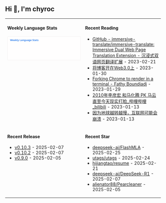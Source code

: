 ## Hi 👋, I'm chyroc

<table width="960px">
<tr>
<td valign="top" width="50%">

#### Weekly Language Stats

![](./images/wakatime_weekly_language_stats.svg)
</td>
<td valign="top" width="50%">

#### Recent Reading

* <a href='https://github.com/immersive-translate/immersive-translate' target='_black'>GitHub - immersive-translate/immersive-translate: Immersive Dual Web Page Translation Extension - 沉浸式双语网页翻译扩展</a> - 2023-02-21
* <a href='https://outti.me/6FE23FD0-22F4-4BDE-9F2B-72C0E5180C2C/' target='_black'>将博客开在Web3.0上</a> - 2023-01-30
* <a href='https://fathy.fr/carbonyl' target='_black'>Forking Chrome to render in a terminal - Fathy Boundjadj</a> - 2023-01-29
* <a href='https://www.bilibili.com/video/BV1dz411B7xk/' target='_black'>2010年李彦宏 和马化腾  PK  马云   直至今天现实打脸_哔哩哔哩_bilibili</a> - 2023-01-13
* <a href='https://mp.weixin.qq.com/s/nT0AGtxqCNGR_jwRp_Y63g' target='_black'>因为地球越转越慢，互联网可能会崩溃</a> - 2023-01-13

</td>
</tr>
<tr>
<td valign="top" width="50%">

#### Recent Release

* <a href='https://github.com/coze-dev/coze-oauth-quickstart/releases/tag/v0.10.3' target='_black'>v0.10.3</a> - 2025-02-07
* <a href='https://github.com/coze-dev/coze-oauth-quickstart/releases/tag/v0.10.2' target='_black'>v0.10.2</a> - 2025-02-07
* <a href='https://github.com/coze-dev/coze-oauth-quickstart/releases/tag/v0.9.0' target='_black'>v0.9.0</a> - 2025-02-05

</td>
<td valign="top" width="50%">

#### Recent Star

* <a href='https://github.com/deepseek-ai/FlashMLA' target='_black'>deepseek-ai/FlashMLA</a> - 2025-02-25
* <a href='https://github.com/utags/utags' target='_black'>utags/utags</a> - 2025-02-24
* <a href='https://github.com/hijiangtao/resume' target='_black'>hijiangtao/resume</a> - 2025-02-21
* <a href='https://github.com/deepseek-ai/DeepSeek-R1' target='_black'>deepseek-ai/DeepSeek-R1</a> - 2025-02-07
* <a href='https://github.com/alienator88/Pearcleaner' target='_black'>alienator88/Pearcleaner</a> - 2025-02-05

</td>
</tr>
</table>
